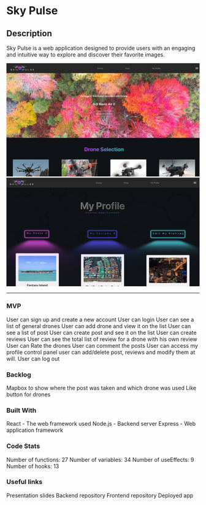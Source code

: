 # Sky Pulse

## Description

Sky Pulse is a web application designed to provide users with an engaging and intuitive way to explore and discover their favorite images.

![Sky Pulse Landing Page](/src/assets/Sky-pulse%20landing.png)
![Sky Pulse My Profile Page](/src/assets/Sky-pulse%20my%20profile.png)

---

### MVP
User can sign up and create a new account
User can login
User can see a list of general drones
User can add drone and view it on the list
User can see a list of post
User can create post and see it on the list
User can create reviews
User can see the total list of review for a drone with his own review
User can Rate the drones
User can comment the posts
User can access my profile control panel
user can add/delete post, reviews and modify them at will.
User can log out
### Backlog
Mapbox to show where the post was taken and which drone was used
Like button for drones
### Built With
React - The web framework used
Node.js - Backend server
Express - Web application framework
### Code Stats
Number of functions: 27
Number of variables: 34
Number of useEffects: 9
Number of hooks: 13
### Useful links
Presentation slides
Backend repository
Frontend repository
Deployed app
